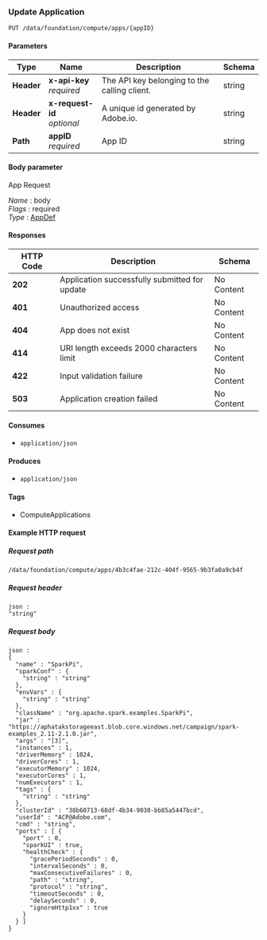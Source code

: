 
<a name="update_app"></a>
### Update Application
```
PUT /data/foundation/compute/apps/{appID}
```


#### Parameters

|Type|Name|Description|Schema|
|---|---|---|---|
|**Header**|**x-api-key**  <br>*required*|The API key belonging to the calling client.|string|
|**Header**|**x-request-id**  <br>*optional*|A unique id generated by Adobe.io.|string|
|**Path**|**appID**  <br>*required*|App ID|string|


#### Body parameter
App Request

*Name* : body  
*Flags* : required  
*Type* : [AppDef](../definitions/AppDef.md#appdef)


#### Responses

|HTTP Code|Description|Schema|
|---|---|---|
|**202**|Application successfully submitted for update|No Content|
|**401**|Unauthorized access|No Content|
|**404**|App does not exist|No Content|
|**414**|URI length exceeds 2000 characters limit|No Content|
|**422**|Input validation failure|No Content|
|**503**|Application creation failed|No Content|


#### Consumes

* `application/json`


#### Produces

* `application/json`


#### Tags

* ComputeApplications


#### Example HTTP request

##### Request path
```
/data/foundation/compute/apps/4b3c4fae-212c-404f-9565-9b3fa0a9cb4f
```


##### Request header
```
json :
"string"
```


##### Request body
```
json :
{
  "name" : "SparkPi",
  "sparkConf" : {
    "string" : "string"
  },
  "envVars" : {
    "string" : "string"
  },
  "className" : "org.apache.spark.examples.SparkPi",
  "jar" : "https://aphatakstorageeast.blob.core.windows.net/campaign/spark-examples_2.11-2.1.0.jar",
  "args" : "[3]",
  "instances" : 1,
  "driverMemory" : 1024,
  "driverCores" : 1,
  "executorMemory" : 1024,
  "executorCores" : 1,
  "numExecutors" : 1,
  "tags" : {
    "string" : "string"
  },
  "clusterId" : "38b60713-68df-4b34-9030-bb85a5447bcd",
  "userId" : "ACP@Adobe.com",
  "cmd" : "string",
  "ports" : [ {
    "port" : 0,
    "sparkUI" : true,
    "healthCheck" : {
      "gracePeriodSeconds" : 0,
      "intervalSeconds" : 0,
      "maxConsecutiveFailures" : 0,
      "path" : "string",
      "protocol" : "string",
      "timeoutSeconds" : 0,
      "delaySeconds" : 0,
      "ignoreHttp1xx" : true
    }
  } ]
}
```



